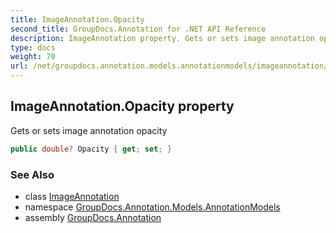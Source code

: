 ```yaml
---
title: ImageAnnotation.Opacity
second_title: GroupDocs.Annotation for .NET API Reference
description: ImageAnnotation property. Gets or sets image annotation opacity
type: docs
weight: 70
url: /net/groupdocs.annotation.models.annotationmodels/imageannotation/opacity/
---
```

## ImageAnnotation.Opacity property

Gets or sets image annotation opacity

```csharp
public double? Opacity { get; set; }
```

### See Also

* class [ImageAnnotation](../)
* namespace [GroupDocs.Annotation.Models.AnnotationModels](../../imageannotation/)
* assembly [GroupDocs.Annotation](../../../)



